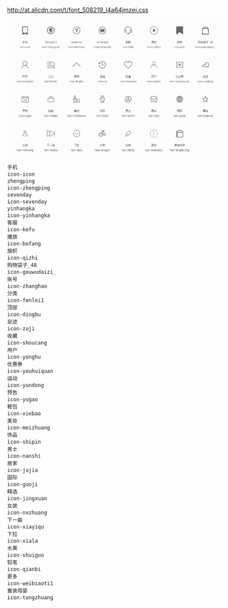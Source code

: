 http://at.alicdn.com/t/font_508219_l4a64jmzei.css

![1557806171971](assets/1557806171971.png)

```
手机
icon-icon
zhengping
icon-zhengping
sevenday
icon-sevenday
yinhangka
icon-yinhangka
客服
icon-kefu
播放
icon-bofang
旗帜
icon-qizhi
购物袋子_48
icon-gouwudaizi_
账号
icon-zhanghao
分类
icon-fenlei1
顶部
icon-dingbu
足迹
icon-zuji
收藏
icon-shoucang
用户
icon-yonghu
优惠券
icon-youhuiquan
运动
icon-yundong
预告
icon-yugao
鞋包
icon-xiebao
美妆
icon-meizhuang
饰品
icon-shipin
男士
icon-nanshi
居家
icon-jujia
国际
icon-guoji
精选
icon-jingxuan
女装
icon-nvzhuang
下一曲
icon-xiayiqu
下拉
icon-xiala
水果
icon-shuiguo
铅笔
icon-qianbi
更多
icon-weibiaoti1
童装母婴
icon-tongzhuang
```

